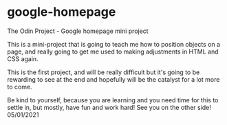 # google-homepage
The Odin Project - Google homepage mini project

This is a mini-project that is going to teach me how to position objects on a page, and really going to get me used to making adjustments in HTML and CSS again. 

This is the first project, and will be really difficult but it's going to be rewarding to see at the end and hopefully will be the catalyst for a lot more to come. 

Be kind to yourself, because you are learning and you need time for this to settle in, but mostly, have fun and work hard! See you on the other side!  05/01/2021

